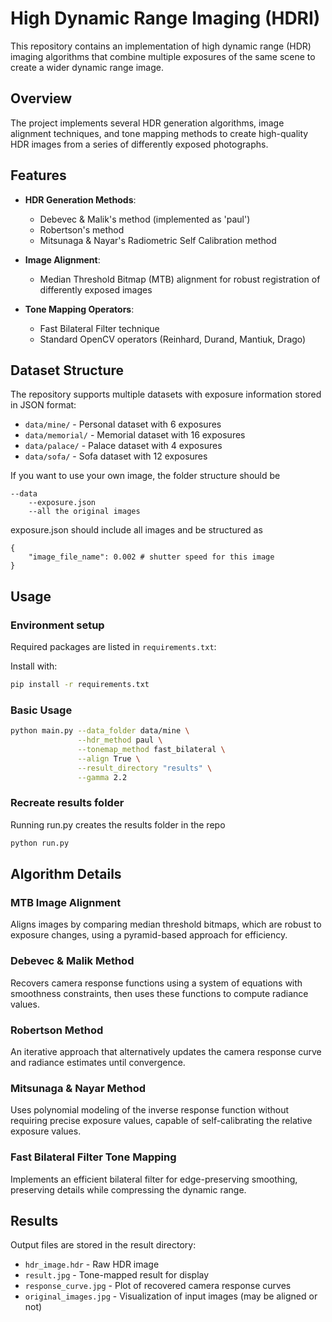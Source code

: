 # High Dynamic Range Imaging (HDRI)

This repository contains an implementation of high dynamic range (HDR) imaging algorithms that combine multiple exposures of the same scene to create a wider dynamic range image.

## Overview

The project implements several HDR generation algorithms, image alignment techniques, and tone mapping methods to create high-quality HDR images from a series of differently exposed photographs.

## Features

-   **HDR Generation Methods**:

    -   Debevec & Malik's method (implemented as 'paul')
    -   Robertson's method
    -   Mitsunaga & Nayar's Radiometric Self Calibration method

-   **Image Alignment**:

    -   Median Threshold Bitmap (MTB) alignment for robust registration of differently exposed images

-   **Tone Mapping Operators**:
    -   Fast Bilateral Filter technique
    -   Standard OpenCV operators (Reinhard, Durand, Mantiuk, Drago)

## Dataset Structure

The repository supports multiple datasets with exposure information stored in JSON format:

-   `data/mine/` - Personal dataset with 6 exposures
-   `data/memorial/` - Memorial dataset with 16 exposures
-   `data/palace/` - Palace dataset with 4 exposures
-   `data/sofa/` - Sofa dataset with 12 exposures

If you want to use your own image, the folder structure should be

```
--data
    --exposure.json
    --all the original images
```

exposure.json should include all images and be structured as

```
{
    "image_file_name": 0.002 # shutter speed for this image
}
```

## Usage

### Environment setup

Required packages are listed in `requirements.txt`:

Install with:

```bash
pip install -r requirements.txt
```

### Basic Usage

```bash
python main.py --data_folder data/mine \
               --hdr_method paul \
               --tonemap_method fast_bilateral \
               --align True \
               --result_directory "results" \
               --gamma 2.2
```

### Recreate results folder

Running run.py creates the results folder in the repo

```bash
python run.py
```

## Algorithm Details

### MTB Image Alignment

Aligns images by comparing median threshold bitmaps, which are robust to exposure changes, using a pyramid-based approach for efficiency.

### Debevec & Malik Method

Recovers camera response functions using a system of equations with smoothness constraints, then uses these functions to compute radiance values.

### Robertson Method

An iterative approach that alternatively updates the camera response curve and radiance estimates until convergence.

### Mitsunaga & Nayar Method

Uses polynomial modeling of the inverse response function without requiring precise exposure values, capable of self-calibrating the relative exposure values.

### Fast Bilateral Filter Tone Mapping

Implements an efficient bilateral filter for edge-preserving smoothing, preserving details while compressing the dynamic range.

## Results

Output files are stored in the result directory:

-   `hdr_image.hdr` - Raw HDR image
-   `result.jpg` - Tone-mapped result for display
-   `response_curve.jpg` - Plot of recovered camera response curves
-   `original_images.jpg` - Visualization of input images (may be aligned or not)
